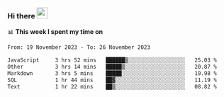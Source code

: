 ### Hi there <a href="https://www.gautamkrishnar.com/"><img src="https://media.giphy.com/media/hvRJCLFzcasrR4ia7z/giphy.gif" width="25px"></a>

📊 **This week I spent my time on**

<!--START_SECTION:waka-->

```txt
From: 19 November 2023 - To: 26 November 2023

JavaScript     3 hrs 52 mins   ██████▒░░░░░░░░░░░░░░░░░░   25.03 %
Other          3 hrs 14 mins   █████▒░░░░░░░░░░░░░░░░░░░   20.87 %
Markdown       3 hrs 5 mins    █████░░░░░░░░░░░░░░░░░░░░   19.98 %
SQL            1 hr 44 mins    ██▓░░░░░░░░░░░░░░░░░░░░░░   11.19 %
Text           1 hr 22 mins    ██▒░░░░░░░░░░░░░░░░░░░░░░   08.82 %
```

<!--END_SECTION:waka-->
